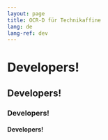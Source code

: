 ```yaml
---
layout: page
title: OCR-D für Technikaffine
lang: de
lang-ref: dev
---
```


# Developers!
## Developers!
### Developers!
#### Developers!

